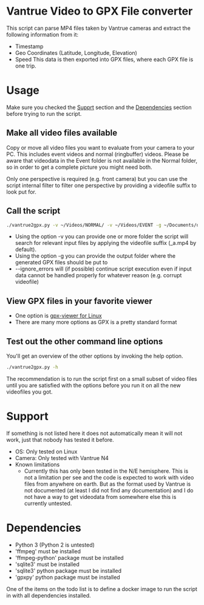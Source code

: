 # Vantrue Video to GPX File converter

This script can parse MP4 files taken by Vantrue cameras and extract the following information
from it:
* Timestamp
* Geo Coordinates (Latitude, Longitude, Elevation)
* Speed
This data is then exported into GPX files, where each GPX file is one trip.

# Usage

Make sure you checked the [Supprt](#Support) section and the [Dependencies](#Dependencies) section
before trying to run the script.

## Make all video files available

Copy or move all video files you want to evaluate from your camera to your PC. This includes
event videos and normal (ringbuffer) videos. Please be aware that videodata in the Event folder
is not available in the Normal folder, so in order to get a complete picture you might need both.

Only one perspective is required (e.g. front camera) but you can use the script internal filter
to filter one perspective by providing a videofile suffix to look put for.

## Call the script

```bash
./vantrue2gpx.py -v ~/Videos/NORMAL/ -v ~/Videos/EVENT -g ~/Documents/dashcam_trips --ignore_errors
```

* Using the option -v you can provide one or more folder the script will search for relevant input files
  by applying the videofile suffix (_a.mp4 by default).
* Using the option -g you can provide the output folder where the generated GPX files should be put to
* --ignore_errors will (if possible) continue script execution even if input data cannot be handled
  properly for whatever reason (e.g. corrupt videofile)

## View GPX files in your favorite viewer

* One option is [gpx-viewer for Linux](https://blog.sarine.nl/tag/gpxviewer/)
* There are many more options as GPX is a pretty standard format

## Test out the other command line options

You'll get an overview of the other options by invoking the help option.

```bash
./vantrue2gpx.py -h
```

The recommendation is to run the script first on a small subset of video files until you are satisfied
with the options before you run it on all the new videofiles you got.

# Support

If something is not listed here it does not automatically mean it will not work,
just that nobody has tested it before.

* OS: Only tested on Linux
* Camera: Only tested with Vantrue N4
* Known limitations
    * Currently this has only been tested in the N/E hemisphere. This is not a limitation per
      see and the code is expected to work with video files from anywhere on earth. But as the
      format used by Vantrue is not documented (at least I did not find any documentation) and
      I do not have a way to get videodata from somewhere else this is currently untested.

# Dependencies

* Python 3 (Python 2 is untested)
* 'ffmpeg' must be installed
* 'ffmpeg-python' package must be installed
* 'sqlite3' must be installed
* 'sqlite3' python package must be installed
* 'gpxpy' python package must be installed

One of the items on the todo list is to define a docker image to run the script in with all
dependencies installed.
